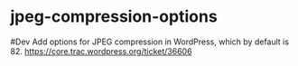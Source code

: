 # jpeg-compression-options
#Dev Add options for JPEG compression in WordPress, which by default is 82. https://core.trac.wordpress.org/ticket/36606

